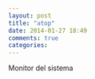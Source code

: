 ```yaml
---
layout: post
title: "atop"
date: 2014-01-27 18:49
comments: true
categories: 
---
```

Monitor del sistema

